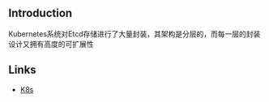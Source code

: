 ## Introduction



Kubernetes系统对Etcd存储进行了大量封装，其架构是分层的，而每一层的封装设计又拥有高度的可扩展性







## Links

- [K8s](/docs/CS/Container/k8s/K8s.md)

